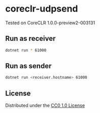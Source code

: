 # coreclr-udpsend

Tested on CoreCLR 1.0.0-preview2-003131

## Run as receiver

```bash
dotnet run * 61000
```

## Run as sender

```bash
dotnet run <receiver.hostname> 61000
```

## License

Distributed under the [CC0 1.0 License](https://creativecommons.org/publicdomain/zero/1.0/)
